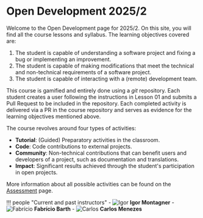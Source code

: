 # Open Development 2025/2

Welcome to the Open Development page for 2025/2. On this site, you will find all the course lessons and syllabus. The learning objectives covered are:

1. The student is capable of understanding a software project and fixing a bug or implementing an improvement.
2. The student is capable of making modifications that meet the technical and non-technical requirements of a software project.
3. The student is capable of interacting with a (remote) development team.

This course is gamified and entirely done using a *git* repository. Each student creates a user following the instructions in Lesson 01 and submits a Pull Request to be included in the repository. Each completed activity is delivered via a PR in the course repository and serves as evidence for the learning objectives mentioned above.

The course revolves around four types of activities:

* **Tutorial**: (Guided) Preparatory activities in the classroom.
* **Code**: Code contributions to external projects.
* **Community**: Non-technical contributions that can benefit users and developers of a project, such as documentation and translations.
* **Impact**: Significant results achieved through the student's participation in open projects.

More information about all possible activities can be found on the [Assessment](assessment.md) page.

!!! people "Current and past instructors"
    - ![Igor](https://avatars.githubusercontent.com/u/221446?v=4) **Igor Montagner**
    - ![Fabrício](https://avatars.githubusercontent.com/u/361008?v=4) **Fabrício Barth**
    - ![Carlos](https://avatars.githubusercontent.com/u/3441195?v=4)  **Carlos Menezes**
